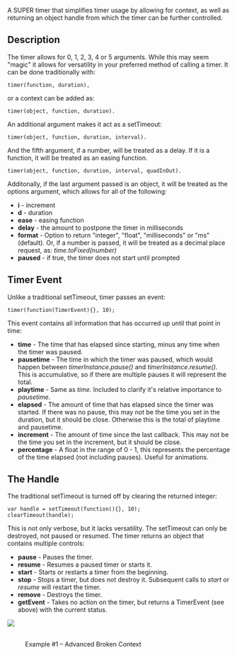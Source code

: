 A SUPER timer that simplifies timer usage by allowing for context, as well as returning an object handle from which the timer can be further controlled.

Description
-----------

The timer allows for 0, 1, 2, 3, 4 or 5 arguments. While this may seem "magic" it allows for versatility in your preferred method of calling a timer. It can be done traditionally with:

	timer(function, duration),

or a context can be added as:

	timer(object, function, duration).

An additional argument makes it act as a setTimeout:

	timer(object, function, duration, interval).

And the fifth argument, if a number, will be treated as a delay. If it is a function, it will be treated as an easing function.

	timer(object, function, duration, interval, quadInOut).

Additonally, if the last argument passed is an object, it will be treated as the options argument, which allows for all of the following:

* **i** - increment
* **d** - duration
* **ease** - easing function
* **delay** - the amount to postpone the timer in milliseconds
* **format** - Option to return "integer", "float", "milliseconds" or "ms" (default). Or, if a number is passed, it will be treated as a decimal place request, as: _time.toFixed(number)_
* **paused** - if true, the timer does not start until prompted


Timer Event
-----------

Unlike a traditional setTimeout, timer passes an event:

	timer(function(TimerEvent){}, 10);

This event contains all information that has occurred up until that point in time:

* **time** - The time that has elapsed since starting, minus any time when the timer was paused.
* **pausetime** - The time in which the timer was paused, which would happen between _timerInstance.pause()_ and _timerInstance.resume()_. This is accumulative, so if there are multiple pauses it will represent the total. 
* **playtime** - Same as _time_. Included to clarify it's relative importance to _pausetime_.
* **elapsed** - The amount of time that has elapsed since the timer was started. If there was no pause, this may not be the time you set in the duration, but it should be close. Otherwise this is the total of playtime and pausetime.
* **increment** - The amount of time since the last callback.  This may not be the time you set in the increment, but it should be close.
* **percentage** - A float in the range of 0 - 1, this represents the percentage of the time elapsed (not including pauses). Useful for animations.

The Handle
----------

The traditional setTimeout is turned off by clearing the returned integer:

	var handle = setTimeout(function(){}, 10);
	clearTimeout(handle);

This is not only verbose, but it lacks versatility. The setTimeout can only be destroyed, not paused or resumed. The timer returns an object that contains multiple controls:

* **pause** - Pauses the timer.
* **resume** - Resumes a paused timer or starts it.
* **start** - Starts or restarts a timer from the beginning.
* **stop** - Stops a timer, but does not destroy it. Subsequent calls to _start_ or _resume_ will restart the timer.
* **remove** - Destroys the timer.
* **getEvent** - Takes no action on the timer, but returns a TimerEvent (see above) with the current status.

<img src="http://clubajax.org/wp-content/uploads/2010/02/Mike125x150.jpg" />

<figure><script type="text/javascript" src="https://gist.github.com/1396395.js?file=AdvancedBrokenContext.js"></script><br />
<figcaption> Example #1 &#8211; Advanced Broken Context</figcaption>
